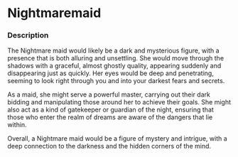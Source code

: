 
# Nightmaremaid

### Description

The Nightmare maid would likely be a dark and mysterious figure, with a presence that is both alluring and unsettling. She would move through the shadows with a graceful, almost ghostly quality, appearing suddenly and disappearing just as quickly. Her eyes would be deep and penetrating, seeming to look right through you and into your darkest fears and secrets.

As a maid, she might serve a powerful master, carrying out their dark bidding and manipulating those around her to achieve their goals. She might also act as a kind of gatekeeper or guardian of the night, ensuring that those who enter the realm of dreams are aware of the dangers that lie within.

Overall, a Nightmare maid would be a figure of mystery and intrigue, with a deep connection to the darkness and the hidden corners of the mind.

